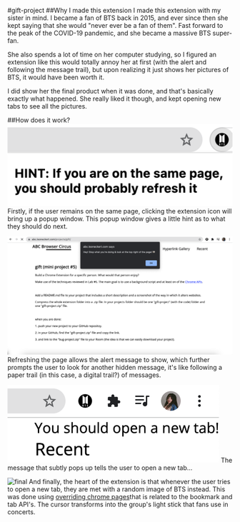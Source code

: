 #gift-project
##Why I made this extension
I made this extension with my sister in mind. I became a fan of BTS back in 2015, and ever since then she kept saying that she would "never ever be a fan of them". Fast forward to the peak of the COVID-19 pandemic, and she became a massive BTS super-fan.

She also spends a lot of time on her computer studying, so I figured an extension like this would totally annoy her at first (with the alert and following the message trail), but upon realizing it just shows her pictures of BTS, it would have been worth it.

I did show her the final product when it was done, and that's basically exactly what happened. She really liked it though, and kept opening new tabs to see all the pictures.

##How does it work?
![hint](screenshots/hint.png)
Firstly, if the user remains on the same page, clicking the extension icon will bring up a popup window. This popup window gives a little hint as to what they should do next.

![alert](screenshots/alert.png)
Refreshing the page allows the alert message to show, which further prompts the user to look for another hidden message, it's like following a paper trail (in this case, a digital trail?) of messages.

![secret](screenshots/secret-message.png)
The message that subtly pops up tells the user to open a new tab...

![final](screenshots/final.png)
And finally, the heart of the extension is that whenever the user tries to open a new tab, they are met with a random image of BTS instead. This was done using [overriding chrome pages](https://developer.chrome.com/docs/extensions/mv3/override/)that is related to the bookmark and tab API's. The cursor transforms into the group's light stick that fans use in concerts.
